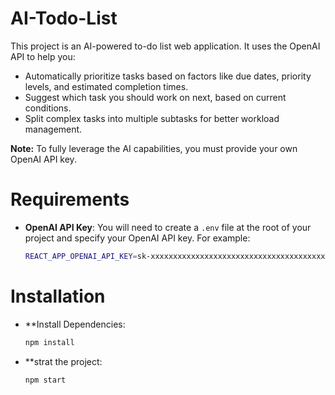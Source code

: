 # AI-Todo-List

This project is an AI-powered to-do list web application. It uses the OpenAI API to help you:

- Automatically prioritize tasks based on factors like due dates, priority levels, and estimated completion times.
- Suggest which task you should work on next, based on current conditions.
- Split complex tasks into multiple subtasks for better workload management.

**Note:** To fully leverage the AI capabilities, you must provide your own OpenAI API key.

# Requirements

- **OpenAI API Key**: You will need to create a `.env` file at the root of your project and specify your OpenAI API key. For example:
  ```bash
  REACT_APP_OPENAI_API_KEY=sk-xxxxxxxxxxxxxxxxxxxxxxxxxxxxxxxxxxxxxxxx
# Installation

- **Install Dependencies:
  ```bash
  npm install
- **strat the project:
  ```bash
  npm start
